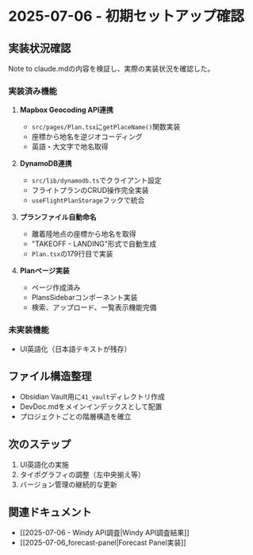 # 2025-07-06 - 初期セットアップ確認

## 実装状況確認
Note to claude.mdの内容を検証し、実際の実装状況を確認した。

### 実装済み機能
1. **Mapbox Geocoding API連携**
   - `src/pages/Plan.tsx`に`getPlaceName()`関数実装
   - 座標から地名を逆ジオコーディング
   - 英語・大文字で地名取得

2. **DynamoDB連携**
   - `src/lib/dynamodb.ts`でクライアント設定
   - フライトプランのCRUD操作完全実装
   - `useFlightPlanStorage`フックで統合

3. **プランファイル自動命名**
   - 離着陸地点の座標から地名を取得
   - "TAKEOFF - LANDING"形式で自動生成
   - `Plan.tsx`の179行目で実装

4. **Planページ実装**
   - ページ作成済み
   - PlansSidebarコンポーネント実装
   - 検索、アップロード、一覧表示機能完備

### 未実装機能
- UI英語化（日本語テキストが残存）

## ファイル構造整理
- Obsidian Vault用に`41_vault`ディレクトリ作成
- DevDoc.mdをメインインデックスとして配置
- プロジェクトごとの階層構造を確立

## 次のステップ
1. UI英語化の実施
2. タイポグラフィの調整（左中央揃え等）
3. バージョン管理の継続的な更新

## 関連ドキュメント
- [[2025-07-06 - Windy API調査|Windy API調査結果]]
- [[2025-07-06_forecast-panel|Forecast Panel実装]]
